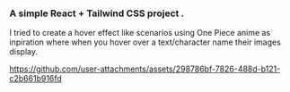 ### A simple React + Tailwind CSS project . 
I tried to create a hover effect like scenarios using One Piece anime as inpiration where when you hover over a text/character name their images display. 



https://github.com/user-attachments/assets/298786bf-7826-488d-b121-c2b661b916fd

